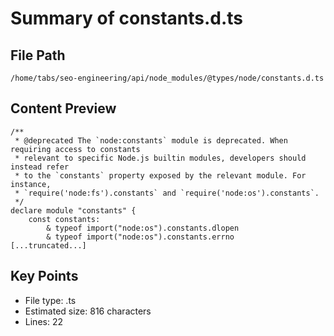 # Summary of constants.d.ts
  
## File Path
`/home/tabs/seo-engineering/api/node_modules/@types/node/constants.d.ts`

## Content Preview
```
/**
 * @deprecated The `node:constants` module is deprecated. When requiring access to constants
 * relevant to specific Node.js builtin modules, developers should instead refer
 * to the `constants` property exposed by the relevant module. For instance,
 * `require('node:fs').constants` and `require('node:os').constants`.
 */
declare module "constants" {
    const constants:
        & typeof import("node:os").constants.dlopen
        & typeof import("node:os").constants.errno
[...truncated...]
```

## Key Points
- File type: .ts
- Estimated size: 816 characters
- Lines: 22
